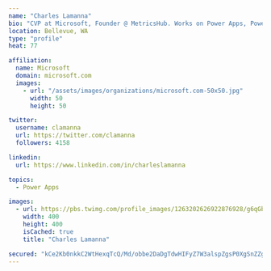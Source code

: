 ```yaml
---
name: "Charles Lamanna"
bio: "CVP at Microsoft, Founder @ MetricsHub. Works on Power Apps, Power Automate, Power Virtual Agent, Common Data Service and Dynamics 365."
location: Bellevue, WA
type: "profile"
heat: 77

affiliation:
  name: Microsoft
  domain: microsoft.com
  images:
    - url: "/assets/images/organizations/microsoft.com-50x50.jpg"
      width: 50
      height: 50

twitter:
  username: clamanna
  url: https://twitter.com/clamanna
  followers: 4158

linkedin:
  url: https://www.linkedin.com/in/charleslamanna

topics:
  - Power Apps

images:
  - url: https://pbs.twimg.com/profile_images/1263202626922876928/g6qGbHZ-_400x400.jpg
    width: 400
    height: 400
    isCached: true
    title: "Charles Lamanna"

secured: "kCe2Kb0nkkC2WtHexqTcQ/Md/obbe2DaDgTdwHIFyZ7W3alspZgsP0XgSnZZglm1jSdbWCkCnP/WG7TYSntlF7tbG6L2cWzaHtohoYJAQQ+SdJUwFEKp4zYa/fNLDhfynBB404JgWWbiU/FFdIoylKKKB5e4YbKq9xSS/C1UIv/dxMl40skAFu5v6K0sATX4j9Q/CXh9MXxiojAaleNI/DuQYAo1Brn1d3wn4ITaaBoGgNjKDmj5DuS/OvIM8Hrxjd12aRnrVta6cE39fcGKI0SQg/TO63515picHP0WvapBcQBb7WkJWzvmAQc/MdQGPQHMpVq6fLNStPsYpSHufKU4k3qDOBuiC/VRo/7Hwt6ivDOfafojalXjagE4m4iTwQiItSihEnFneTprKhxZ4g==;4lpylzvzflQTQBbkY3/Hrw=="
---
```


